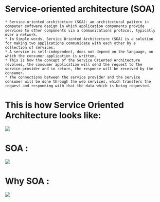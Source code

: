 # Service-oriented architecture (SOA)

    * Service-oriented architecture (SOA): an architectural pattern in computer software design in which application components provide services to other components via a communications protocol, typically over a network.
    * In Simple words, Service Oriented Architecture (SOA) is a solution for making two applications communicate with each other by a collection of services. 
    * A service is self-independent, does not depend on the language, on which the consumer application is written. 
    * This is how the concept of the Service Oriented Architecture revolves, the consumer application will send the request to the service provider and in return, the response will be received by the consumer. 
    * The connections between the service provider and the service consumer will be done through the web services, which transfers the request and responding with that the data which is being requested.

# This is how Service Oriented Architecture looks like:

<img src="https://techaffinity.com/blog/wp-content/uploads/2015/08/soaInner1.jpg">

# SOA :


<img src="https://files.speakerdeck.com/presentations/c73247302d3b013123e50ea4b08f9aa8/slide_1.jpg">


# Why SOA :

<img src="https://files.speakerdeck.com/presentations/c73247302d3b013123e50ea4b08f9aa8/slide_2.jpg">
